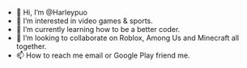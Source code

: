 - 👋 Hi, I’m @Harleypuo
- 👀 I’m interested in video games & sports.
- 🌱 I’m currently learning how to be a better coder.
- 💞️ I’m looking to collaborate on Roblox, Among Us and Minecraft all together.
- 📫 How to reach me email or Google Play friend me.

<!---
Harleypuo/Harleypuo is a ✨ special ✨ repository because its `README.md` (this file) appears on your GitHub profile.
You can click the Preview link to take a look at your changes.
--->
